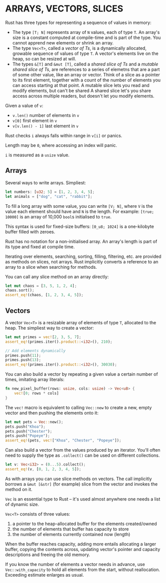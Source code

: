 # ARRAYS, VECTORS, SLICES

Rust has three types for representing a sequence of values in memory:

- The type `[T; N]` represents array of `N` values, each of type `T`. An
array's size is a constant computed at compile-time and is part of the type.
You cannot apprend new elements or shrink an array.
- The type `Vec<T>`, called a _vector of Ts_, is a dynamically allocated,
growable sequence of values of type `T`. A vector's elements live on the heap,
so can be resized at will.
- The types `&[T]` and `&mut [T]`, called a _shared slice of Ts_ and a 
_mutable shared slice of Ts_, are references to a series of elemetns that are
a part of some other value, like an array or vector. Think of a slice as a
pointer to its first element, together with a count of the number of elements
you can access starting at that point. A mutable slice lets you read and
modify elements, but can't be shared A shared slice let's you share access
across multiple readers, but doesn't let you modify elements.

Given a value of `v`:
- `v.len()`         number of elements in `v`
- `v[0]`            first element in `v` 
- `v[v.len() - 1]`  last element in `v`

Rust checks `i` always falls within range in `v[i]` or panics.

Length may be `0`, where accessing an index will panic.

`i` is measured as a `usize` value.

## Arrays

Several ways to write arrays. Simpliest:

```rust
let numbers: [u32; 5] = [1, 2, 3, 4, 5];
let animals = ["dog", "cat", "rabbit"];
```

To fill a long array with some value, you can write `[V; N]`, where `V` is
the value each element should have and `N` is the length. For example:
`[true; 10000]` is an array of 10,000 `bool`s initialised to `true`.

This syntax is used for fixed-size buffers: `[0_u8; 1024]` is a one-kilobyte
buffer filled with zeroes.

Rust has no notation for a non-initialised array. An array's length is part of
its type and fixed at compile time.

Iterating over elements, searching, sorting, filling, filtering, etc. are
provided as methods on slices, not arrays. Rust implicitly converts a reference
to an array to a slice when searching for methods.

You can call any slice method on an array directly:

```rust
let mut chaos = [3, 5, 1, 2, 4];
chaos.sort();
assert_eq!(chaos, [1, 2, 3, 4, 5]);
```

## Vectors

A vector `Vec<T>` is a resizable array of elements of type `T`, allocated to
the heap. The simpliest way to create a vector:

```rust
let mut primes = vec![2, 3, 5, 7];
assert_eq!(primes.iter().product::<i32>(), 210);

// Add elements dynamically
primes.push(11);
primes.push(13);
assert_eq!(primes.iter().product::<i32>(), 30030);
```

You can also build a vector by repeating a given value a certain number of
times, imitating array literals:

```rust
fn new_pixel_buffer(rows: usize, cols: usize) -> Vec<u8> {
    vec![0; rows * cols]
}
```

The `vec!` macro is equivalent to calling `Vec::new` to create a new, empty
vector and then pushing the elements onto it:

```rust
let mut pets = Vec::new();
pets.push("Khoa");
pets.push("Chester");
pets.push("Popeye");
assert_eq!(pets, vec!["Khoa", "Chester", "Popeye"]);
```

Can also build a vector from the values produced by an iterator. You'll often
need to supply the type as `.collect()` can be used on different collections.

```rust
let v: Vec<i32> = (0...5).collect();
assert_eq!(v, [0, 1, 2, 3, 4, 5]);
```

As with arrays you can use slice methods on vectors. The call implicitly
borrows a `&mut [&str]` (for example) slice from the vector and invokes
the method on it.

`Vec` is an essential type to Rust – it's used almost anywhere one needs a
list of dynamic size.

`Vec<T>` consists of three values:
1. a pointer to the heap-allocated buffer for the elements created/owned
2. the number of elements that buffer has capacity to store
3. the number of elements currently contained now (length)

When the buffer reaches capacity, adding more entails allocating a larger
buffer, copying the contents across, updating vector's pointer and capacity
descriptions and freeing the old memory.

If you know the number of elements a vector needs in advance,
use `Vec::with_capacity` to hold all elements from the start,
without reallocation. Exceeding estimate enlarges as usual.
